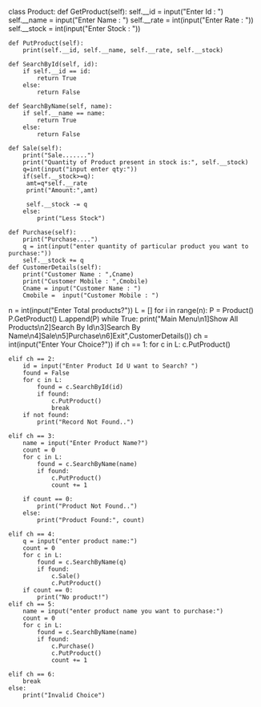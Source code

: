 class Product:
    def GetProduct(self):
        self.__id = input("Enter Id : ")
        self.__name = input("Enter Name : ")
        self.__rate = int(input("Enter Rate : "))
        self.__stock = int(input("Enter Stock : "))

    def PutProduct(self):
        print(self.__id, self.__name, self.__rate, self.__stock)

    def SearchById(self, id):
        if self.__id == id:
            return True
        else:
            return False

    def SearchByName(self, name):
        if self.__name == name:
            return True
        else:
            return False

    def Sale(self):
        print("Sale.......")
        print("Quantity of Product present in stock is:", self.__stock)
        q=int(input("input enter qty:"))
        if(self.__stock>=q):
         amt=q*self.__rate
         print("Amount:",amt)

         self.__stock -= q
        else:
            print("Less Stock")

    def Purchase(self):
        print("Purchase....")
        q = int(input("enter quantity of particular product you want to purchase:"))
        self.__stock += q
    def CustomerDetails(self):
        print("Customer Name : ",Cname)
        print("Customer Mobile : ",Cmobile)
        Cname = input("Customer Name : ")
        Cmobile =  input("Customer Mobile : ")


n = int(input("Enter Total products?"))
L = []
for i in range(n):
    P = Product()
    P.GetProduct()
    L.append(P)
while True:
    print("Main Menu\n1]Show All Products\n2]Search By Id\n3]Search By Name\n4]Sale\n5]Purchase\n6]Exit",CustomerDetails())
    ch = int(input("Enter Your Choice?"))
    if ch == 1:
        for c in L:
            c.PutProduct()

    elif ch == 2:
        id = input("Enter Product Id U want to Search? ")
        found = False
        for c in L:
            found = c.SearchById(id)
            if found:
                c.PutProduct()
                break
        if not found:
            print("Record Not Found..")

    elif ch == 3:
        name = input("Enter Product Name?")
        count = 0
        for c in L:
            found = c.SearchByName(name)
            if found:
                c.PutProduct()
                count += 1

        if count == 0:
            print("Product Not Found..")
        else:
            print("Product Found:", count)

    elif ch == 4:
        q = input("enter product name:")
        count = 0
        for c in L:
            found = c.SearchByName(q)
            if found:
                c.Sale()
                c.PutProduct()
        if count == 0:
            print("No product!")
    elif ch == 5:
        name = input("enter product name you want to purchase:")
        count = 0
        for c in L:
            found = c.SearchByName(name)
            if found:
                c.Purchase()
                c.PutProduct()
                count += 1

    elif ch == 6:
        break
    else:
        print("Invalid Choice")


